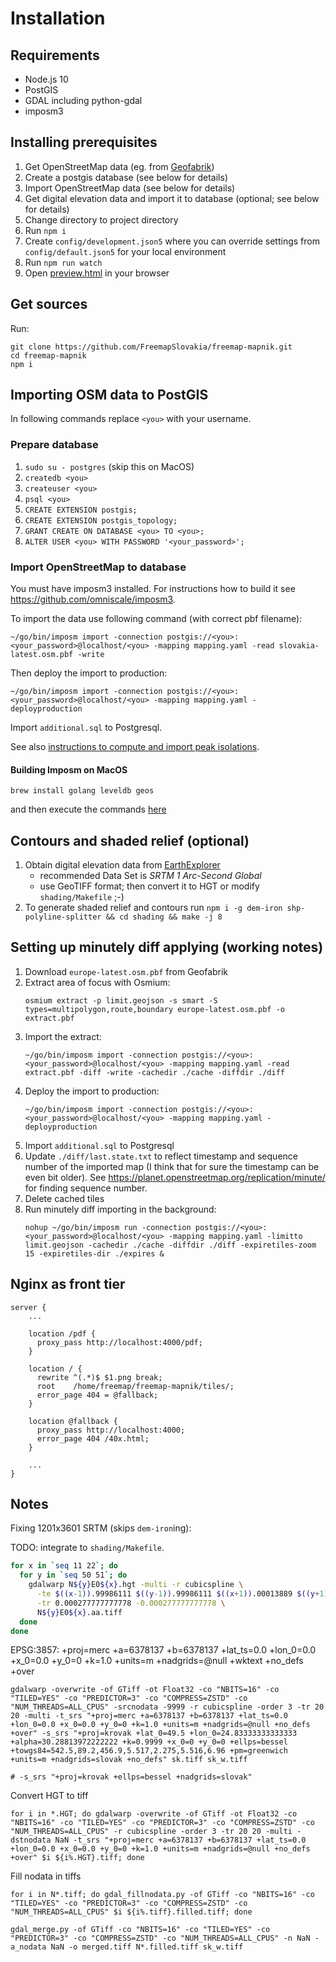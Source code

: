 # Installation

## Requirements

- Node.js 10
- PostGIS
- GDAL including python-gdal
- imposm3

## Installing prerequisites

1. Get OpenStreetMap data (eg. from [Geofabrik](http://download.geofabrik.de/))
1. Create a postgis database (see below for details)
1. Import OpenStreetMap data (see below for details)
1. Get digital elevation data and import it to database (optional; see below for details)
1. Change directory to project directory
1. Run `npm i`
1. Create `config/development.json5` where you can override settings from `config/default.json5` for your local environment
1. Run `npm run watch`
1. Open [preview.html](../preview.html) in your browser

## Get sources

Run:

```
git clone https://github.com/FreemapSlovakia/freemap-mapnik.git
cd freemap-mapnik
npm i
```

## Importing OSM data to PostGIS

In following commands replace `<you>` with your username.

### Prepare database

1. `sudo su - postgres` (skip this on MacOS)
1. `createdb <you>`
1. `createuser <you>`
1. `psql <you>`
1. `CREATE EXTENSION postgis;`
1. `CREATE EXTENSION postgis_topology;`
1. `GRANT CREATE ON DATABASE <you> TO <you>;`
1. `ALTER USER <you> WITH PASSWORD '<your_password>';`

### Import OpenStreetMap to database

You must have imposm3 installed. For instructions how to build it see https://github.com/omniscale/imposm3.

To import the data use following command (with correct pbf filename):

```
~/go/bin/imposm import -connection postgis://<you>:<your_password>@localhost/<you> -mapping mapping.yaml -read slovakia-latest.osm.pbf -write
```

Then deploy the import to production:

```
~/go/bin/imposm import -connection postgis://<you>:<your_password>@localhost/<you> -mapping mapping.yaml -deployproduction
```

Import `additional.sql` to Postgresql.

See also [instructions to compute and import peak isolations](./PEAK_ISOLATION.md).

#### Building Imposm on MacOS

```
brew install golang leveldb geos
```

and then execute the commands [here](https://github.com/omniscale/imposm3/#compile)

## Contours and shaded relief (optional)

1. Obtain digital elevation data from [EarthExplorer](https://earthexplorer.usgs.gov/)
   - recommended Data Set is _SRTM 1 Arc-Second Global_
   - use GeoTIFF format; then convert it to HGT or modify `shading/Makefile` ;-)
1. To generate shaded relief and contours run `npm i -g dem-iron shp-polyline-splitter && cd shading && make -j 8`

## Setting up minutely diff applying (working notes)

1. Download `europe-latest.osm.pbf` from Geofabrik
1. Extract area of focus with Osmium:
   ```
   osmium extract -p limit.geojson -s smart -S types=multipolygon,route,boundary europe-latest.osm.pbf -o extract.pbf
   ```
1. Import the extract:
   ```
   ~/go/bin/imposm import -connection postgis://<you>:<your_password>@localhost/<you> -mapping mapping.yaml -read extract.pbf -diff -write -cachedir ./cache -diffdir ./diff
   ```
1. Deploy the import to production:
   ```
   ~/go/bin/imposm import -connection postgis://<you>:<your_password>@localhost/<you> -mapping mapping.yaml -deployproduction
   ```
1. Import `additional.sql` to Postgresql
1. Update `./diff/last.state.txt` to reflect timestamp and sequence number of the imported map (I think that for sure the timestamp can be even bit older).
   See https://planet.openstreetmap.org/replication/minute/ for finding sequence number.
1. Delete cached tiles
1. Run minutely diff importing in the background:
   ```
   nohup ~/go/bin/imposm run -connection postgis://<you>:<your_password>@localhost/<you> -mapping mapping.yaml -limitto limit.geojson -cachedir ./cache -diffdir ./diff -expiretiles-zoom 15 -expiretiles-dir ./expires &
   ```

## Nginx as front tier

```
server {
    ...

    location /pdf {
      proxy_pass http://localhost:4000/pdf;
    }

    location / {
      rewrite ^(.*)$ $1.png break;
      root    /home/freemap/freemap-mapnik/tiles/;
      error_page 404 = @fallback;
    }

    location @fallback {
      proxy_pass http://localhost:4000;
      error_page 404 /40x.html;
    }

    ...
}
```

## Notes
Fixing 1201x3601 SRTM (skips `dem-iron`ing):

TODO: integrate to `shading/Makefile`.

```bash
for x in `seq 11 22`; do
  for y in `seq 50 51`; do
    gdalwarp N${y}E0${x}.hgt -multi -r cubicspline \
      -te $((x-1)).99986111 $((y-1)).99986111 $((x+1)).00013889 $((y+1)).00013889 \
      -tr 0.000277777777778 -0.000277777777778 \
      N${y}E0${x}.aa.tiff
  done
done
```

EPSG:3857: +proj=merc +a=6378137 +b=6378137 +lat_ts=0.0 +lon_0=0.0 +x_0=0.0 +y_0=0 +k=1.0 +units=m +nadgrids=@null +wktext +no_defs +over

```
gdalwarp -overwrite -of GTiff -ot Float32 -co "NBITS=16" -co "TILED=YES" -co "PREDICTOR=3" -co "COMPRESS=ZSTD" -co "NUM_THREADS=ALL_CPUS" -srcnodata -9999 -r cubicspline -order 3 -tr 20 20 -multi -t_srs "+proj=merc +a=6378137 +b=6378137 +lat_ts=0.0 +lon_0=0.0 +x_0=0.0 +y_0=0 +k=1.0 +units=m +nadgrids=@null +no_defs +over" -s_srs "+proj=krovak +lat_0=49.5 +lon_0=24.83333333333333 +alpha=30.28813972222222 +k=0.9999 +x_0=0 +y_0=0 +ellps=bessel +towgs84=542.5,89.2,456.9,5.517,2.275,5.516,6.96 +pm=greenwich +units=m +nadgrids=slovak +no_defs" sk.tiff sk_w.tiff

# -s_srs "+proj=krovak +ellps=bessel +nadgrids=slovak"
```

Convert HGT to tiff

```
for i in *.HGT; do gdalwarp -overwrite -of GTiff -ot Float32 -co "NBITS=16" -co "TILED=YES" -co "PREDICTOR=3" -co "COMPRESS=ZSTD" -co "NUM_THREADS=ALL_CPUS" -r cubicspline -order 3 -tr 20 20 -multi -dstnodata NaN -t_srs "+proj=merc +a=6378137 +b=6378137 +lat_ts=0.0 +lon_0=0.0 +x_0=0.0 +y_0=0 +k=1.0 +units=m +nadgrids=@null +no_defs +over" $i ${i%.HGT}.tiff; done
```

Fill nodata in tiffs

```
for i in N*.tiff; do gdal_fillnodata.py -of GTiff -co "NBITS=16" -co "TILED=YES" -co "PREDICTOR=3" -co "COMPRESS=ZSTD" -co "NUM_THREADS=ALL_CPUS" $i ${i%.tiff}.filled.tiff; done
```

```
gdal_merge.py -of GTiff -co "NBITS=16" -co "TILED=YES" -co "PREDICTOR=3" -co "COMPRESS=ZSTD" -co "NUM_THREADS=ALL_CPUS" -n NaN -a_nodata NaN -o merged.tiff N*.filled.tiff sk_w.tiff
```
